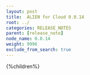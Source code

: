 ```yaml
---
layout: post
title:  ALIEN for Cloud 0.0.14
root: ../
categories: RELEASE_NOTES
parent: [release_note]
node_name: 0.0.14
weight: 9996
exclude_from_search: true
---
```



{%children%}

